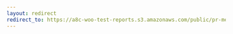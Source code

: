```yaml
---
layout: redirect
redirect_to: https://a8c-woo-test-reports.s3.amazonaws.com/public/pr-merge/41497/api/index.html
---
```


